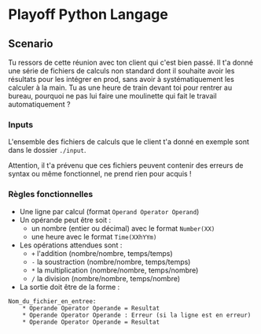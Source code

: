 # Playoff Python Langage

## Scenario 

Tu ressors de cette réunion avec ton client qui c'est bien passé. Il t'a donné 
une série de fichiers de calculs non standard dont il souhaite avoir les 
résultats pour les intégrer en prod, sans avoir à systématiquement les calculer
à la main.
Tu as une heure de train devant toi pour rentrer au bureau, pourquoi ne pas lui
faire une moulinette qui fait le travail automatiquement ? 

### Inputs

L'ensemble des fichiers de calculs que le client t'a donné en exemple sont dans 
le dossier `./input`. 

Attention, il t'a prévenu que ces fichiers peuvent contenir des erreurs de 
syntax ou même fonctionnel, ne prend rien pour acquis !

### Règles fonctionnelles

* Une ligne par calcul (format `Operand Operator Operand`)
* Un opérande peut être soit :
	* un nombre (entier ou décimal) avec le format `Number(XX)`
	* une heure avec le format `Time(XXhYYm)`
* Les opérations attendues sont : 
	* `+` l'addition (nombre/nombre, temps/temps)
	* `-` la soustraction (nombre/nombre, temps/temps)
	* `*` la multiplication (nombre/nombre, temps/nombre)
	* `/` la division (nombre/nombre, temps/nombre)
* La sortie doit être de la forme : 
```
Nom_du_fichier_en_entree:
	* Operande Operator Operande = Resultat
	* Operande Operator Operande : Erreur (si la ligne est en erreur)
	* Operande Operator Operande = Resultat
```
